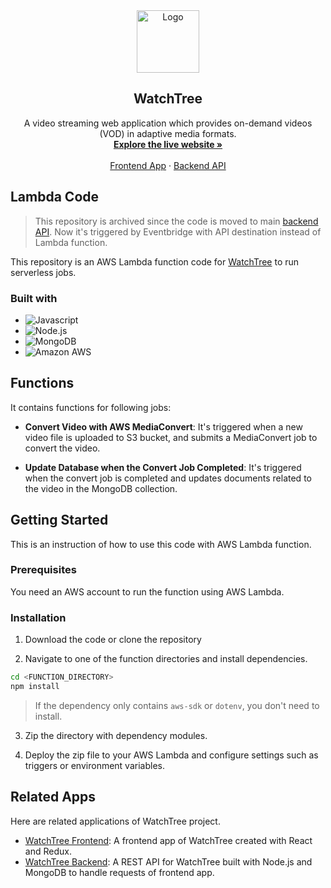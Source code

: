 <div align="center">
  <a href="https://watchtree.net">
    <img src="https://raw.githubusercontent.com/jkkrow/watchtree-frontend/main/public/logo.svg" alt="Logo" width="100" height="100">
  </a>
  <h2 align="center">WatchTree</h2>
  <p align="center">
    A video streaming web application which provides on-demand videos (VOD) in adaptive media formats.
    <br />
    <a href="https://watchtree.net">
      <strong>Explore the live website »</strong>
    </a>
    <br />
    <br />
    <a href="https://github.com/jkkrow/watchtree-frontend">Frontend App</a>
    ·
    <a href="https://github.com/jkkrow/watchtree-backend">Backend API</a>
  </p>
</div>

## Lambda Code

> This repository is archived since the code is moved to main [backend API](https://github.com/jkkrow/watchtree-backend). Now it's triggered by Eventbridge with API destination instead of Lambda function.

This repository is an AWS Lambda function code for [WatchTree](https://watchtree.net) to run serverless jobs.

### Built with

- ![Javascript](https://img.shields.io/badge/Javascript-F7DF1E.svg?&style=for-the-badge&logo=Javascript&logoColor=black)
- ![Node.js](https://img.shields.io/badge/Node.js-339933.svg?&style=for-the-badge&logo=Node.js&logoColor=white)
- ![MongoDB](https://img.shields.io/badge/MongoDB-47A248.svg?&style=for-the-badge&logo=MongoDB&logoColor=white)
- ![Amazon AWS](https://img.shields.io/badge/AWS-232F3E.svg?&style=for-the-badge&logo=Amazon+AWS&logoColor=white)

## Functions

It contains functions for following jobs:

- **Convert Video with AWS MediaConvert**: It's triggered when a new video file is uploaded to S3 bucket, and submits a MediaConvert job to convert the video.

- **Update Database when the Convert Job Completed**: It's triggered when the convert job is completed and updates documents related to the video in the MongoDB collection.

## Getting Started

This is an instruction of how to use this code with AWS Lambda function.

### Prerequisites

You need an AWS account to run the function using AWS Lambda.

### Installation

1. Download the code or clone the repository

2. Navigate to one of the function directories and install dependencies.

```bash
cd <FUNCTION_DIRECTORY>
npm install
```

> If the dependency only contains `aws-sdk` or `dotenv`, you don't need to install.

3. Zip the directory with dependency modules.

4. Deploy the zip file to your AWS Lambda and configure settings such as triggers or environment variables.

## Related Apps

Here are related applications of WatchTree project.

- [WatchTree Frontend](https://github.com/jkkrow/watchtree-frontend): A frontend app of WatchTree created with React and Redux.
- [WatchTree Backend](https://github.com/jkkrow/watchtree-backend): A REST API for WatchTree built with Node.js and MongoDB to handle requests of frontend app.